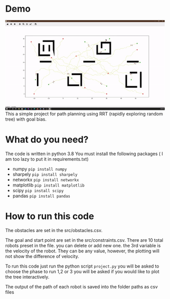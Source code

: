 # Demo

![](motion.gif)
This a simple project for path planning using  RRT (rapidly exploring random tree) with goal bias. 
# What do you need?

The code is written in python 3.8
You must install the following packages ( I am too lazy to put it in requirements.txt)

- numpy `pip install numpy`
- sharpely `pip install sharpely`
- networkx `pip install networkx`
- matplotlib `pip install matplotlib`
- scipy `pip install scipy`
- pandas `pip install pandas`

# How to run this code

The obstacles are set in the src/obstacles.csv.

The goal and start point are set in the src/constraints.csv. There are 10 total robots preset in the file. you can delete or add new one. the 3rd variable is the velocity of the robot. They can be any value, however, the plotting will not show the difference of velocity.

To run this code just run the python script `project.py`
you will be asked to choose the phase to run 1,2 or 3
you will be asked if you would like to plot the tree interactively.

The output of the path of each robot is saved into the folder paths as csv files
